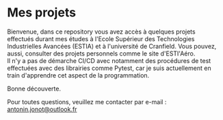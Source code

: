 # Mes projets

Bienvenue, dans ce repository vous avez accès à quelques projets effectués durant mes études à l'Ecole Supérieur des Technologies Industrielles Avancées (ESTIA) et à l'université de Cranfield. Vous pouvez, aussi, consulter des projets personnels comme le site d'ESTI'Aéro.  
Il n'y a pas de démarche CI/CD avec notamment des procédures de test effectuées avec des librairies comme Pytest, car je suis actuellement en train d'apprendre cet aspect de la programmation.  

Bonne découverte.  

Pour toutes questions, veuillez me contacter par e-mail : antonin.jonot@outlook.fr
